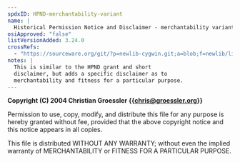 ```yaml
---
spdxID: HPND-merchantability-variant
name: |
  Historical Permission Notice and Disclaimer - merchantability variant
osiApproved: "false"
listVersionAdded: 3.24.0
crossRefs: 
  - "https://sourceware.org/git/?p=newlib-cygwin.git;a=blob;f=newlib/libc/misc/fini.c;hb=HEAD"
notes: |
  This is similar to the HPND grant and short
  disclaimer, but adds a specific disclaimer as to
  merchantability and fitness for a particular purpose.
---
```


**Copyright (C) 2004 Christian Groessler {{chris@groessler.org}}**

Permission to use, copy, modify, and distribute this file for any purpose is hereby granted without fee, provided that the above copyright notice and this notice appears in all copies.

This file is distributed WITHOUT ANY WARRANTY; without even the implied warranty of MERCHANTABILITY or FITNESS FOR A PARTICULAR PURPOSE.
